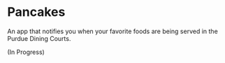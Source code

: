 # Pancakes
An app that notifies you when your favorite foods are being served in the Purdue Dining Courts.

(In Progress)
